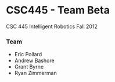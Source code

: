 CSC445 - Team Beta
======

CSC 445 Intelligent Robotics Fall 2012

### Team ###
* Eric Pollard
* Andrew Bashore
* Grant Byrne
* Ryan Zimmerman
